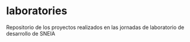 # laboratories
Repositorio de los proyectos realizados en las jornadas de laboratorio de desarrollo de SNEIA
